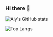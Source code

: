 ### Hi there 👋

![Aly's GitHub stats](https://github-readme-stats.vercel.app/api?username=AlishahMughal123&show_icons=true&theme=radical) 

![Top Langs](https://github-readme-stats.vercel.app/api/top-langs/?username=AlishahMughal123&hide_progress=true)

<!--
**AlishahMughal123/AlishahMughal123** is a ✨ _special_ ✨ repository because its `README.md` (this file) appears on your GitHub profile.

Here are some ideas to get you started:

- 🔭 I’m currently working on ...
- 🌱 I’m currently learning ...
- 👯 I’m looking to collaborate on ...
- 🤔 I’m looking for help with ...
- 💬 Ask me about ...
- 📫 How to reach me: ...
- 😄 Pronouns: ...
- ⚡ Fun fact: ...
-->





